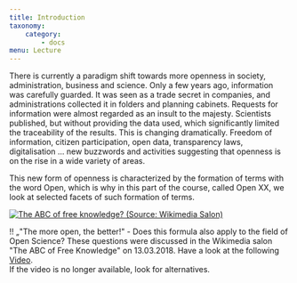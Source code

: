 ```yaml
---
title: Introduction
taxonomy:
    category:
        - docs
menu: Lecture
---
```


There is currently a paradigm shift towards more openness in society, administration, business and science. Only a few years ago, information was carefully guarded. It was seen as a trade secret in companies, and administrations collected it in folders and planning cabinets. Requests for information were almost regarded as an insult to the majesty. Scientists published, but without providing the data used, which significantly limited the traceability of the results. This is changing dramatically. Freedom of information, citizen participation, open data, transparency laws, digitalisation ... new buzzwords and activities suggesting that openness is on the rise in a wide variety of areas.

This new form of openness is characterized by the formation of terms with the word Open, which is why in this part of the course, called Open XX, we look at selected facets of such formation of terms.

[![](Wikimedia.png?resize=300&classes=caption "The ABC of free knowledge? (Source: Wikimedia Salon)")](https://www.youtube.com/watch?v=9Ga0SRMxHSY)

!! „"The more open, the better!" - Does this formula also apply to the field of Open Science? These questions were discussed in the Wikimedia salon "The ABC of Free Knowledge" on 13.03.2018. Have a look at the following [Video](https://www.youtube.com/watch?v=9Ga0SRMxHSY). <br><span class="small"> If the video is no longer available, look for alternatives.





